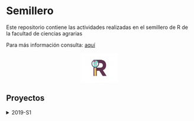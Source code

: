 
<!-- README.md is generated from README.Rmd. Please edit that file -->

# Semillero

Este repositorio contiene las actividades realizadas en el semillero de
R de la facultad de ciencias agrarias

Para más información consulta:
<a href="https://unal-semilleror-facca.github.io/" target="_blank">aquí</a>

<img src="pub.gif" width="100" height="80" style="display: block; margin: auto;" />

## Proyectos

<details>

<summary>2019-S1</summary>

<p>

##### \- <a href="https://duvancho321.github.io/Semillero/Recordatorio.html" target="_blank">Recordatorio</a>

##### \- <a href="https://duvancho321.github.io/Semillero/Actividad1.html" target="_blank">Actividad 1</a>

##### \- <a href="https://duvancho321.github.io/Semillero/Correlación.html" target="_blank">Correlación</a>

